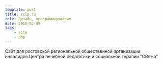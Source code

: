 ```yaml
---
template: post
title: rclp.ru
role: Дизайн, программирование
date: 2015-02-09
tags:
    - site
    - php
---
```


Сайт для ростовской региональной общественной организации инвалидов.Центра лечебной педагогики и социальной терапии "СВеЧа"
